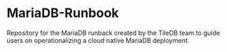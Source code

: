 # MariaDB-Runbook
Repository for the MariaDB runback created by the TileDB team to guide users on operationalizing a cloud native MariaDB deployment. 
